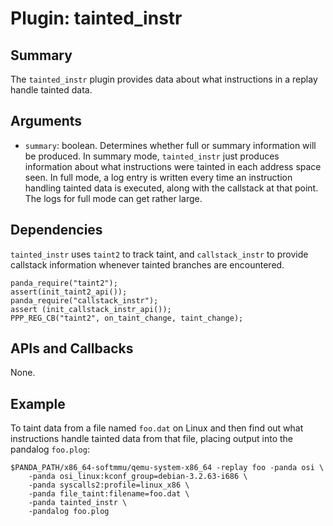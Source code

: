 Plugin: tainted_instr
===========

Summary
-------

The `tainted_instr` plugin provides data about what instructions in a replay handle tainted data.

Arguments
---------

* `summary`: boolean. Determines whether full or summary information will be produced. In summary mode, `tainted_instr` just produces information about what instructions were tainted in each address space seen. In full mode, a log entry is written every time an instruction handling tainted data is executed, along with the callstack at that point. The logs for full mode can get rather large.

Dependencies
------------

`tainted_instr` uses `taint2` to track taint, and `callstack_instr` to provide callstack information whenever tainted branches are encountered.

    panda_require("taint2");
    assert(init_taint2_api());
    panda_require("callstack_instr");
    assert (init_callstack_instr_api());
    PPP_REG_CB("taint2", on_taint_change, taint_change);

APIs and Callbacks
------------------

None.

Example
-------

To taint data from a file named `foo.dat` on Linux and then find out what instructions handle tainted data from that file, placing output into the pandalog `foo.plog`:

    $PANDA_PATH/x86_64-softmmu/qemu-system-x86_64 -replay foo -panda osi \
        -panda osi_linux:kconf_group=debian-3.2.63-i686 \
        -panda syscalls2:profile=linux_x86 \
        -panda file_taint:filename=foo.dat \
        -panda tainted_instr \
        -pandalog foo.plog
